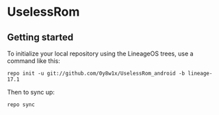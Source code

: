 UselessRom
===========

Getting started
---------------

To initialize your local repository using the LineageOS trees, use a command like this:
```
repo init -u git://github.com/0y8w1x/UselessRom_android -b lineage-17.1
```
Then to sync up:
```
repo sync
```
